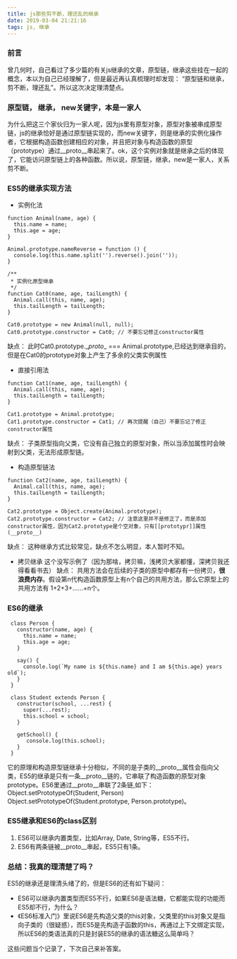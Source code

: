 ```yaml
---
title: js那些剪不断，理还乱的继承
date: 2019-03-04 21:21:16
tags: js, 继承
---
```


### 前言
曾几何时，自己看过了多少篇的有关js继承的文章，原型链，继承这些挂在一起的概念，本以为自己已经理解了，但是最近再认真梳理时却发现： “原型链和继承， 剪不断，理还乱”。所以这次决定理清楚点。

### 原型链， 继承， new关键字，本是一家人
为什么把这三个家伙归为一家人呢，因为js里有原型对象，原型对象被串成原型链，js的继承恰好是通过原型链实现的，而new关键字，则是继承的实例化操作者，它根据构造函数创建相应的对象，并且把对象与构造函数的原型（prototype）通过__proto__串起来了。ok，这个实例对象就是继承之后的体现了，它能访问原型链上的各种函数。所以说，原型链，继承，new是一家人，关系剪不断。

### ES5的继承实现方法

 - 实例化法

```
function Animal(name, age) {
  this.name = name;
  this.age = age;
}

Animal.prototype.nameReverse = function () {
  console.log(this.name.split('').reverse().join(''));
}

/**
 * 实例化原型继承
 */
function Cat0(name, age, tailLength) {
  Animal.call(this, name, age);
  this.tailLength = tailLength;
}

Cat0.prototype = new Animal(null, null);
Cat0.prototype.constructor = Cat0; // 不要忘记修正constructor属性
```
缺点： 此时Cat0.prototype.\__proto__ === Animal.prototype,已经达到继承目的，但是在Cat0的prototype对象上产生了多余的父类实例属性

 - 直接引用法

```
function Cat1(name, age, tailLength) {
  Animal.call(this, name, age);
  this.tailLength = tailLength;
}

Cat1.prototype = Animal.prototype; 
Cat1.prototype.constructor = Cat1; // 再次提醒（自己）不要忘记了修正constructor属性
```

缺点： 子类原型指向父类，它没有自己独立的原型对象，所以当添加属性时会映射到父类，无法形成原型链。

 - 构造原型链法
 
```
function Cat2(name, age, tailLength) {
  Animal.call(this, name, age);
  this.tailLength = tailLength;
}

Cat2.prototype = Object.create(Animal.prototype);
Cat2.prototype.constructor = Cat2; // 注意这里并不是修正了，而是添加constructor属性，因为Cat2.prototype是个空对象，只有[[prototypr]]属性(__proto__)
```

缺点： 这种继承方式比较常见，缺点不怎么明显，本人暂时不知。

 - 拷贝继承
这个没写示例了（因为那啥，拷贝嘛，浅拷贝大家都懂，深拷贝我还得看看书去）
缺点： 共用方法会在后续的子类的原型中都存有一份拷贝，**很浪费内存**。假设第n代构造函数原型上有n个自己的共用方法，那么它原型上的共用方法有 1+2+3+......+n个。

### ES6的继承

```
 class Person {
   constructor(name, age) {
     this.name = name;
     this.age = age;
   }

   say() {
     console.log(`My name is ${this.name} and I am ${this.age} years old`);
   }
 }

 class Student extends Person {
   constructor(school, ...rest) {
     super(...rest);
     this.school = school;
   }

   getSchool() {
      console.log(this.school);
   }
 }
```

它的原理和构造原型链继承十分相似，不同的是子类的\__proto__属性会指向父类，ES5的继承是只有一条__proto__链的，它串联了构造函数的原型对象prototype。ES6里通过\__proto__串联了2条链,如下：
Object.setPrototypeOf(Student, Person)
Object.setPrototypeOf(Student.prototype, Person.prototype)。

### ES5继承和ES6的class区别

 1. ES6可以继承内置类型，比如Array, Date, String等，ES5不行。
 2. ES6有两条链被\__proto__串起，ES5只有1条。


### 总结：我真的理清楚了吗？
 ES5的继承还是理清头绪了的，但是ES6的还有如下疑问：
 
- ES6可以继承内置类型而ES5不行，如果ES6是语法糖，它都能实现的功能而ES5却不行，为什么？
- 《ES6标准入门》里说ES6是先构造父类的this对象，父类里的this对象又是指向子类的（很疑惑），而ES5是先构造子函数的this，再通过上下文绑定实现，所以ES6的类语法真的只是封装ES5的继承的语法糖这么简单吗？

这些问题当个记录了，下次自己来补答案。